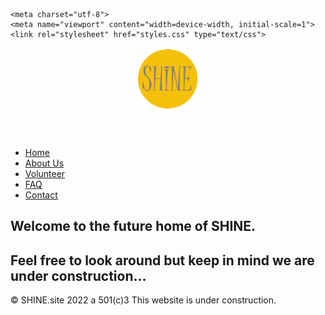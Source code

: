 





<head>	
	<title>Home</title>
	<meta name="robots" content="noindex,nofollow">


	<meta charset="utf-8">
	<meta name="viewport" content="width=device-width, initial-scale=1">
	<link rel="stylesheet" href="styles.css" type="text/css">
</head>


<body>
	
<header> 
<div class="logo">
	<a href="SHINE.site/index.html"><img src="SHINE.site/images/newSHINELogo.png" alt="SHINE Logo" width="100" height="100"></a>
	
</div>
	
</header>
	
<nav> 
   <div>
	<ul>
	    <li class="navlist"><a href="SHINE.site/index.html">Home</a></li>
	    <li class="navlist"><a href="SHINE.site/pages/AboutUs.html">About Us</a></li>
	    <li class="navlist"><a href="SHINE.site/pages/Volunteer.html">Volunteer</a></li>
            <li class="navlist"><a href="SHINE.site/pages/FAQ.html">FAQ</a></li>
	    <li class="navlist"><a href="SHINE.site/pages/Contact.html">Contact</a></li>
	</ul>
   </div>
</nav>

		
<div class="artborder">	
	


	
<article>
	<h2>Welcome to the future home of SHINE.</h2>
	<h2>Feel free to look around but keep in mind we are under construction...</h2>		
</article>
	

</div>	
		
<footer>
	<p>
	&copy; SHINE.site 2022 a 501(c)3 This website is under construction. 
	</p>		
</footer>
		

</body>
		
